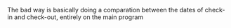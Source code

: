 The bad way is basically doing a comparation between the dates of check-in and check-out, entirely on the main program
